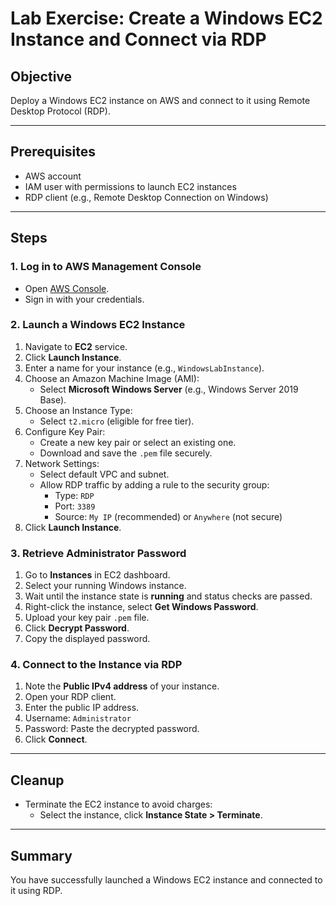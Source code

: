 # Lab Exercise: Create a Windows EC2 Instance and Connect via RDP

## Objective
Deploy a Windows EC2 instance on AWS and connect to it using Remote Desktop Protocol (RDP).

---

## Prerequisites
- AWS account
- IAM user with permissions to launch EC2 instances
- RDP client (e.g., Remote Desktop Connection on Windows)

---

## Steps

### 1. Log in to AWS Management Console
- Open [AWS Console](https://console.aws.amazon.com/).
- Sign in with your credentials.

### 2. Launch a Windows EC2 Instance
1. Navigate to **EC2** service.
2. Click **Launch Instance**.
3. Enter a name for your instance (e.g., `WindowsLabInstance`).
4. Choose an Amazon Machine Image (AMI):
    - Select **Microsoft Windows Server** (e.g., Windows Server 2019 Base).
5. Choose an Instance Type:
    - Select `t2.micro` (eligible for free tier).
6. Configure Key Pair:
    - Create a new key pair or select an existing one.
    - Download and save the `.pem` file securely.
7. Network Settings:
    - Select default VPC and subnet.
    - Allow RDP traffic by adding a rule to the security group:
      - Type: `RDP`
      - Port: `3389`
      - Source: `My IP` (recommended) or `Anywhere` (not secure)
8. Click **Launch Instance**.

### 3. Retrieve Administrator Password
1. Go to **Instances** in EC2 dashboard.
2. Select your running Windows instance.
3. Wait until the instance state is **running** and status checks are passed.
4. Right-click the instance, select **Get Windows Password**.
5. Upload your key pair `.pem` file.
6. Click **Decrypt Password**.
7. Copy the displayed password.

### 4. Connect to the Instance via RDP
1. Note the **Public IPv4 address** of your instance.
2. Open your RDP client.
3. Enter the public IP address.
4. Username: `Administrator`
5. Password: Paste the decrypted password.
6. Click **Connect**.

---

## Cleanup
- Terminate the EC2 instance to avoid charges:
  - Select the instance, click **Instance State > Terminate**.

---

## Summary
You have successfully launched a Windows EC2 instance and connected to it using RDP.
